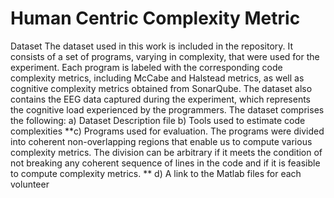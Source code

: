 # Human Centric Complexity Metric
Dataset The dataset used in this work is included in the repository. It consists of a set of programs, varying in complexity, that were used for the experiment. Each program is labeled with the corresponding code complexity metrics, including McCabe and Halstead metrics, as well as cognitive complexity metrics obtained from SonarQube. The dataset also contains the EEG data captured during the experiment, which represents the cognitive load experienced by the programmers.  The dataset comprises the following: a) Dataset Description file b) Tools used to estimate code complexities **c) Programs used for evaluation. The programs were divided into coherent non-overlapping regions that enable us to compute various complexity metrics. The division can be arbitrary if it meets the condition of not breaking any coherent sequence of lines in the code and if it is feasible to compute complexity metrics. ** d) A link to the Matlab files for each volunteer
